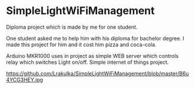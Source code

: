 # SimpleLightWiFiManagement
Diploma project which is made by me for one student.

One student asked me to help him with his diploma for bachelor degree.
I made this project for him and it cost him pizza and coca-cola.

Arduino MKR1000 uses in project as simple WEB server which controls relay which switches Light on/off.
Simple internet of things project.

https://github.com/Lrakulka/SimpleLightWiFiManagement/blob/master/B6u4YCG3HEY.jpg

